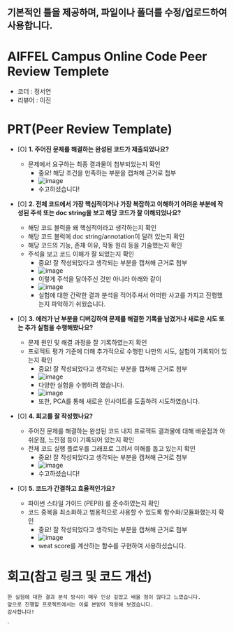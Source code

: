 ## 기본적인 틀을 제공하며, 파일이나 폴더를 수정/업로드하여 사용합니다.
# AIFFEL Campus Online Code Peer Review Templete
- 코더 : 정서연
- 리뷰어 : 이진


# PRT(Peer Review Template)
- [O]  **1. 주어진 문제를 해결하는 완성된 코드가 제출되었나요?**
    - 문제에서 요구하는 최종 결과물이 첨부되었는지 확인
        - 중요! 해당 조건을 만족하는 부분을 캡쳐해 근거로 첨부
        - ![image](https://github.com/user-attachments/assets/c5738a62-beb2-4010-9280-04ada8f8bae6)
        - 수고하셨습니다!

    
- [O]  **2. 전체 코드에서 가장 핵심적이거나 가장 복잡하고 이해하기 어려운 부분에 작성된 
주석 또는 doc string을 보고 해당 코드가 잘 이해되었나요?**
    - 해당 코드 블럭을 왜 핵심적이라고 생각하는지 확인
    - 해당 코드 블럭에 doc string/annotation이 달려 있는지 확인
    - 해당 코드의 기능, 존재 이유, 작동 원리 등을 기술했는지 확인
    - 주석을 보고 코드 이해가 잘 되었는지 확인
        - 중요! 잘 작성되었다고 생각되는 부분을 캡쳐해 근거로 첨부
        - ![image](https://github.com/user-attachments/assets/526e6ba4-f541-4d74-81c7-238f913e4e90)
        - 이렇게 주석을 달아주신 것만 아니라 아래와 같이
        - ![image](https://github.com/user-attachments/assets/d42bf4bb-0402-401a-864c-28e4941eacde)
        - 실험에 대한 간략한 결과 분석을 적어주셔서 어떠한 사고를 가지고 진행했는지 파악하기 쉬웠습니다.
        
- [O]  **3. 에러가 난 부분을 디버깅하여 문제를 해결한 기록을 남겼거나
새로운 시도 또는 추가 실험을 수행해봤나요?**
    - 문제 원인 및 해결 과정을 잘 기록하였는지 확인
    - 프로젝트 평가 기준에 더해 추가적으로 수행한 나만의 시도, 
    실험이 기록되어 있는지 확인
        - 중요! 잘 작성되었다고 생각되는 부분을 캡쳐해 근거로 첨부
        - ![image](https://github.com/user-attachments/assets/bd9d592e-5825-42c3-8a2a-a396b3ca3630)
        - 다양한 실험을 수행하려 했습니다.
        - ![image](https://github.com/user-attachments/assets/c862c661-b715-4830-9633-87be605dd5a4)
        - 또한, PCA를 통해 새로운 인사이트를 도출하려 시도하였습니다. 

        
- [O]  **4. 회고를 잘 작성했나요?**
    - 주어진 문제를 해결하는 완성된 코드 내지 프로젝트 결과물에 대해
    배운점과 아쉬운점, 느낀점 등이 기록되어 있는지 확인
    - 전체 코드 실행 플로우를 그래프로 그려서 이해를 돕고 있는지 확인
        - 중요! 잘 작성되었다고 생각되는 부분을 캡쳐해 근거로 첨부
        - ![image](https://github.com/user-attachments/assets/d6fe2997-b7f0-4c70-8d54-5d867ad69317)
        - 수고하셨습니다!

        
- [O]  **5. 코드가 간결하고 효율적인가요?**
    - 파이썬 스타일 가이드 (PEP8) 를 준수하였는지 확인
    - 코드 중복을 최소화하고 범용적으로 사용할 수 있도록 함수화/모듈화했는지 확인
        - 중요! 잘 작성되었다고 생각되는 부분을 캡쳐해 근거로 첨부
        - ![image](https://github.com/user-attachments/assets/7be1cecd-984a-4812-b8fd-5154e25b195c)
        - weat score를 계산하는 함수를 구현하여 사용하셨습니다.

# 회고(참고 링크 및 코드 개선)
```
한 실험에 대한 결과 분석 방식이 매우 인상 깊었고 배울 점이 많다고 느꼈습니다.
앞으로 진행할 프로젝트에서는 이를 본받아 적용해 보겠습니다.
감사합니다!
```
`
